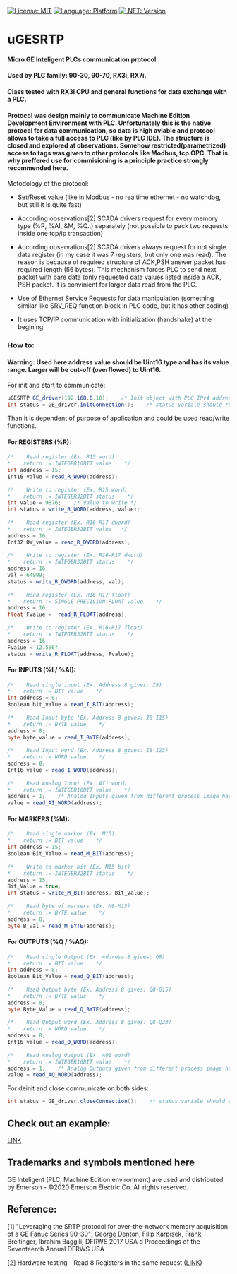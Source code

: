 [![License: MIT](https://img.shields.io/badge/license-MIT-blue)](https://github.com/kkuba91/uGESRTP/blob/master/LICENSE)
[![Language: Platform](https://img.shields.io/badge/platform-win--32%20%7C%20win--64-lightgrey)](https://github.com/kkuba91/uGESRTP)
[![.NET: Version](https://img.shields.io/badge/.NET-%3E%3D4.5-brightgreen)](https://github.com/kkuba91/uGESRTP)

# uGESRTP
#### Micro GE Inteligent PLCs communication protocol.
#### Used by PLC family: 90-30, 90-70, RX3i, RX7i.
#### Class tested with RX3i CPU and general functions for data exchange with a PLC.
#### Protocol was design mainly to communicate Machine Edition Development Environment with PLC. Unfortunately this is the native protocol for data communication, so data is high aviable and protocol allows to take a full access to PLC (like by PLC IDE). The structure is closed and explored at observations. Somehow restricted(parametrized) access to tags was given to other protocols like Modbus, tcp.OPC. That is why preffered use for commisioning is a principle practice strongly recommended here.

Metodology of the protocol:

- Set/Reset value (like in Modbus - no realtime ethernet - no watchdog, but still it is quite fast)

- According observations[2] SCADA drivers request for every memory type (%R, %AI, &M, %Q..) separately (not possible to pack two requests inside one tcp/ip transaction)

- According observations[2] SCADA drivers always request for not single data register (in my case it was 7 registers, but only one was read). The reason is because of required structure of ACK,PSH answer packet has required length (56 bytes). This mechanism forces PLC to send next packet with bare data (only requested data values listed inside a ACK, PSH packet. It is convinient for larger data read from the PLC. 

- Use of Ethernet Service Requests for data manipulation (something similar like SRV_REQ function block in PLC code, but it has other coding)

- It uses TCP/IP communication with initialization (handshake) at the begining

### How to:

#### Warning: Used here address value should be Uint16 type and has its value range. Larger will be cut-off (overflowed) to Uint16.

For init and start to communicate:

 ```csharp
uGESRTP GE_driver(192.168.0.10);    /* Init object with PLC IPv4 address */ 
int status = GE_driver.initConnection();    /* status variale should return 0 with success */
 ```
Than it is dependent of purpose of application and could be used read/write functions.

#### For REGISTERS (%R):
 ```csharp
/*    Read register (Ex. R15 word)
 *    return := INTEGER16BIT value    */
int address = 15;
Int16 value = read_R_WORD(address);
         
/*    Write to register (Ex. R15 word)
 *    return := INTEGER32BIT status    */
int value = 9876;    /* Value to write */
int status = write_R_WORD(address, value);
         
/*    Read register (Ex. R16-R17 dword)
 *    return := INTEGER32BIT value   */
address = 16;
Int32 DW_value = read_R_DWORD(address);
          
/*    Write to register (Ex. R16-R17 dword)
 *    return := INTEGER32BIT status    */
address = 16;
val = 64999;
status = write_R_DWORD(address, val);
           
/*    Read register (Ex. R16-R17 float)
 *    return := SINGLE PRECISION FLOAT value    */
address = 16;
float Fvalue =  read_R_FLOAT(address);
          
/*    Write to register (Ex. R16-R17 float)
 *    return := INTEGER32BIT status    */
address = 16;
Fvalue = 12.556f
status = write_R_FLOAT(address, Fvalue);
 ```
 
 #### For INPUTS (%I / %AI):
  ```csharp
/*    Read single input (Ex. Address 8 gives: I8)
 *    return := BIT value    */
int address = 8;
Boolean bit_value = read_I_BIT(address);
        
/*    Read Input byte (Ex. Address 8 gives: I8-I15)
 *    return := BYTE value    */
address = 8;
byte byte_value = read_I_BYTE(address);
         
/*    Read Input word (Ex. Address 8 gives: I8-I23)
 *    return := WORD value    */
address = 8;
Int16 value = read_I_WORD(address);
         
/*    Read Analog Input (Ex. AI1 word)
 *    return := INTEGER16BIT value    */
address = 1;    /* Analog Inputs given from different process image hardware inputs data than descrete inputs */
value = read_AI_WORD(address);
 ```
 
  #### For MARKERS (%M):
  ```csharp
/*    Read single marker (Ex. M15)
 *    return := BIT value    */
int address = 15;
Boolean Bit_Value = read_M_BIT(address);
        
/*    Write to marker bit (Ex. M15 bit)
 *    return := INTEGER32BIT status    */
address = 15;
Bit_Value = true;
int status = write_M_BIT(address, Bit_Value);
        
/*    Read byte of markers (Ex. M8-M15)
 *    return := BYTE value    */
address = 8;
byte B_val = read_M_BYTE(address);   
   ```
 
  #### For OUTPUTS (%Q / %AQ):
  ```csharp
/*    Read single Output (Ex. Address 8 gives: Q8)
 *    return := BIT value    */
int address = 8;
Boolean Bit_Value = read_Q_BIT(address);
       
/*    Read Output byte (Ex. Address 8 gives: Q8-Q15)
 *    return := BYTE value    */
address = 8;
byte Byte_Value = read_Q_BYTE(address);
        
/*    Read Output word (Ex. Address 8 gives: Q8-Q23)
 *    return := WORD value    */
 address = 8;
 Int16 value = read_Q_WORD(address);
       
/*    Read Analog Output (Ex. AQ1 word)
 *    return := INTEGER16BIT value    */
address = 1;    /* Analog Outputs given from different process image hardware outputs data than descrete outputs */
value = read_AQ_WORD(address);
   ```
 
 For deinit and close communicate on both sides:

 ```csharp
int status = GE_driver.closeConnection();    /* status variale should return 0 with success */
 ```
 
 ## Check out an example:
[LINK](https://github.com/kkuba91/uGESRTP/tree/main/Example%20-%20Rich)

 ## Trademarks and symbols mentioned here
 
 GE Inteligent (PLC, Machine Edition environment) are used and distributed by Emerson - ©2020 Emerson Electric Co. All rights reserved.
 
 ## Reference:
 [1] "Leveraging the SRTP protocol for over-the-network memory acquisition of a GE Fanuc Series 90-30"; George Denton, Filip Karpisek, Frank Breitinger, Ibrahim Baggili; DFRWS 2017 USA d Proceedings of the Seventeenth Annual DFRWS USA
 
 [2] Hardware testing - Read 8 Registers in the same request ([LINK](https://github.com/kkuba91/uGESRTP/blob/main/ReadExamplePackets.png))
 
